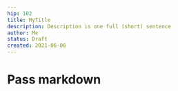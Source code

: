```yaml
---
hip: 102
title: MyTitle
description: Description is one full (short) sentence
author: Me
status: Draft
created: 2021-06-06
---
```


# Pass markdown
